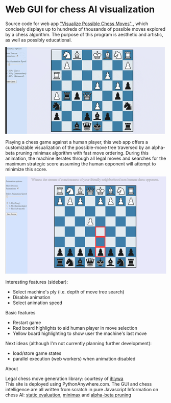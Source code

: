 # Web GUI for chess AI visualization

Source code for web app <a href="http://visualchess.pythonanywhere.com/"> "Visualize Possible Chess Moves" </a>, which concisely displays up to hundreds of thousands of possible moves explored by a chess algorithm. The purpose of this program is aesthetic and artistic, as well as possibly educational.


![demo0](static/chess_demo.gif)


Playing a chess game against a human player, this web app offers a customizable visualization of the possible-move tree traversed by an alpha-beta pruning minimax algorithm with fast move ordering. During this animation, the machine iterates through all legal moves and searches for the maximum strategic score assuming the human opponent will attempt to minimize this score. 

![demo1](static/demo.png)




Interesting features (sidebar):
- Select machine's ply (i.e. depth of move tree search)
- Disable animation
- Select animation speed

Basic features
- Restart game
- Red board highlights to aid human player in move selection
- Yellow board highlighting to show user the machine's last move




Next ideas (although I'm not currently planning further development):
- load/store game states
- parallel execution (web workers) when animation disabled
              

About
  <p>
                Legal chess move generation library: courtesy of
                <a href="https://github.com/jhlywa/chess.js/"> jhlywa </a>
                <br> 
                This site is deployed using PythonAnywhere.com.
                The GUI and chess intelligence are all written from scratch in pure Javascript
                Information on chess AI:
                <a href="https://en.wikipedia.org/wiki/Evaluation_function#In_chess">
                static evaluation</a>,
                <a href="https://en.wikipedia.org/wiki/Minimax">minimax</a> and
                <a href="https://en.wikipedia.org/wiki/Alpha%E2%80%93beta_pruning">
                     alpha-beta pruning
                </a>

